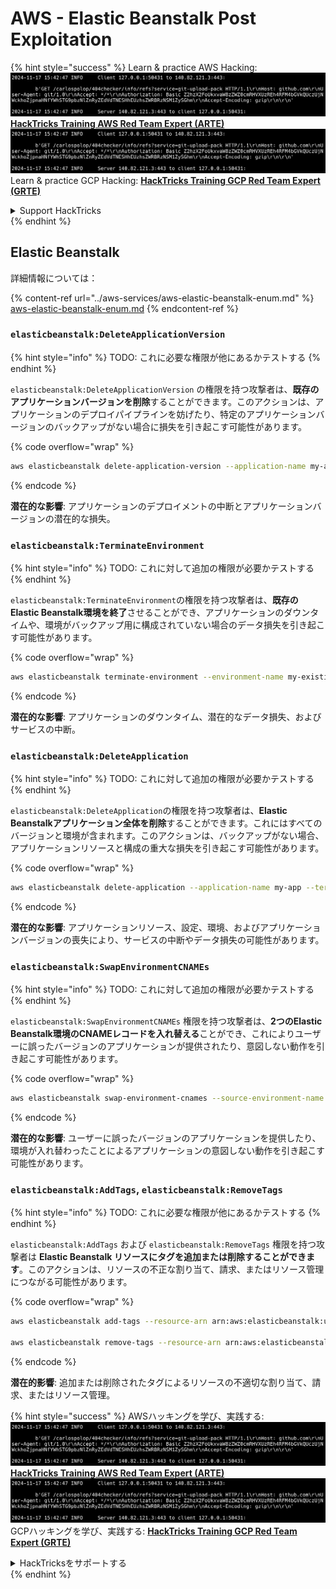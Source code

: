# AWS - Elastic Beanstalk Post Exploitation

{% hint style="success" %}
Learn & practice AWS Hacking:<img src="../../../.gitbook/assets/image (1).png" alt="" data-size="line">[**HackTricks Training AWS Red Team Expert (ARTE)**](https://training.hacktricks.xyz/courses/arte)<img src="../../../.gitbook/assets/image (1).png" alt="" data-size="line">\
Learn & practice GCP Hacking: <img src="../../../.gitbook/assets/image (2).png" alt="" data-size="line">[**HackTricks Training GCP Red Team Expert (GRTE)**<img src="../../../.gitbook/assets/image (2).png" alt="" data-size="line">](https://training.hacktricks.xyz/courses/grte)

<details>

<summary>Support HackTricks</summary>

* Check the [**subscription plans**](https://github.com/sponsors/carlospolop)!
* **Join the** 💬 [**Discord group**](https://discord.gg/hRep4RUj7f) or the [**telegram group**](https://t.me/peass) or **follow** us on **Twitter** 🐦 [**@hacktricks\_live**](https://twitter.com/hacktricks\_live)**.**
* **Share hacking tricks by submitting PRs to the** [**HackTricks**](https://github.com/carlospolop/hacktricks) and [**HackTricks Cloud**](https://github.com/carlospolop/hacktricks-cloud) github repos.

</details>
{% endhint %}

## Elastic Beanstalk

詳細情報については：

{% content-ref url="../aws-services/aws-elastic-beanstalk-enum.md" %}
[aws-elastic-beanstalk-enum.md](../aws-services/aws-elastic-beanstalk-enum.md)
{% endcontent-ref %}

### `elasticbeanstalk:DeleteApplicationVersion`

{% hint style="info" %}
TODO: これに必要な権限が他にあるかテストする
{% endhint %}

`elasticbeanstalk:DeleteApplicationVersion` の権限を持つ攻撃者は、**既存のアプリケーションバージョンを削除**することができます。このアクションは、アプリケーションのデプロイパイプラインを妨げたり、特定のアプリケーションバージョンのバックアップがない場合に損失を引き起こす可能性があります。

{% code overflow="wrap" %}
```bash
aws elasticbeanstalk delete-application-version --application-name my-app --version-label my-version
```
{% endcode %}

**潜在的な影響**: アプリケーションのデプロイメントの中断とアプリケーションバージョンの潜在的な損失。

### `elasticbeanstalk:TerminateEnvironment`

{% hint style="info" %}
TODO: これに対して追加の権限が必要かテストする
{% endhint %}

`elasticbeanstalk:TerminateEnvironment`の権限を持つ攻撃者は、**既存のElastic Beanstalk環境を終了**させることができ、アプリケーションのダウンタイムや、環境がバックアップ用に構成されていない場合のデータ損失を引き起こす可能性があります。

{% code overflow="wrap" %}
```bash
aws elasticbeanstalk terminate-environment --environment-name my-existing-env
```
{% endcode %}

**潜在的な影響**: アプリケーションのダウンタイム、潜在的なデータ損失、およびサービスの中断。

### `elasticbeanstalk:DeleteApplication`

{% hint style="info" %}
TODO: これに対して追加の権限が必要かテストする
{% endhint %}

`elasticbeanstalk:DeleteApplication`の権限を持つ攻撃者は、**Elastic Beanstalkアプリケーション全体を削除**することができます。これにはすべてのバージョンと環境が含まれます。このアクションは、バックアップがない場合、アプリケーションリソースと構成の重大な損失を引き起こす可能性があります。

{% code overflow="wrap" %}
```bash
aws elasticbeanstalk delete-application --application-name my-app --terminate-env-by-force
```
{% endcode %}

**潜在的な影響**: アプリケーションリソース、設定、環境、およびアプリケーションバージョンの喪失により、サービスの中断やデータ損失の可能性があります。

### `elasticbeanstalk:SwapEnvironmentCNAMEs`

{% hint style="info" %}
TODO: これに対して追加の権限が必要かテストする
{% endhint %}

`elasticbeanstalk:SwapEnvironmentCNAMEs` 権限を持つ攻撃者は、**2つのElastic Beanstalk環境のCNAMEレコードを入れ替える**ことができ、これによりユーザーに誤ったバージョンのアプリケーションが提供されたり、意図しない動作を引き起こす可能性があります。

{% code overflow="wrap" %}
```bash
aws elasticbeanstalk swap-environment-cnames --source-environment-name my-env-1 --destination-environment-name my-env-2
```
{% endcode %}

**潜在的な影響**: ユーザーに誤ったバージョンのアプリケーションを提供したり、環境が入れ替わったことによるアプリケーションの意図しない動作を引き起こす可能性があります。

### `elasticbeanstalk:AddTags`, `elasticbeanstalk:RemoveTags`

{% hint style="info" %}
TODO: これに必要な権限が他にあるかテストする
{% endhint %}

`elasticbeanstalk:AddTags` および `elasticbeanstalk:RemoveTags` 権限を持つ攻撃者は **Elastic Beanstalk リソースにタグを追加または削除することができます**。このアクションは、リソースの不正な割り当て、請求、またはリソース管理につながる可能性があります。

{% code overflow="wrap" %}
```bash
aws elasticbeanstalk add-tags --resource-arn arn:aws:elasticbeanstalk:us-west-2:123456789012:environment/my-app/my-env --tags Key=MaliciousTag,Value=1

aws elasticbeanstalk remove-tags --resource-arn arn:aws:elasticbeanstalk:us-west-2:123456789012:environment/my-app/my-env --tag-keys MaliciousTag
```
{% endcode %}

**潜在的影響**: 追加または削除されたタグによるリソースの不適切な割り当て、請求、またはリソース管理。

{% hint style="success" %}
AWSハッキングを学び、実践する:<img src="../../../.gitbook/assets/image (1).png" alt="" data-size="line">[**HackTricks Training AWS Red Team Expert (ARTE)**](https://training.hacktricks.xyz/courses/arte)<img src="../../../.gitbook/assets/image (1).png" alt="" data-size="line">\
GCPハッキングを学び、実践する: <img src="../../../.gitbook/assets/image (2).png" alt="" data-size="line">[**HackTricks Training GCP Red Team Expert (GRTE)**<img src="../../../.gitbook/assets/image (2).png" alt="" data-size="line">](https://training.hacktricks.xyz/courses/grte)

<details>

<summary>HackTricksをサポートする</summary>

* [**サブスクリプションプラン**](https://github.com/sponsors/carlospolop)を確認してください！
* **💬 [**Discordグループ**](https://discord.gg/hRep4RUj7f)または[**Telegramグループ**](https://t.me/peass)に参加するか、**Twitter** 🐦 [**@hacktricks\_live**](https://twitter.com/hacktricks\_live)**をフォローしてください。**
* **[**HackTricks**](https://github.com/carlospolop/hacktricks)および[**HackTricks Cloud**](https://github.com/carlospolop/hacktricks-cloud)のGitHubリポジトリにPRを提出してハッキングトリックを共有してください。**

</details>
{% endhint %}
